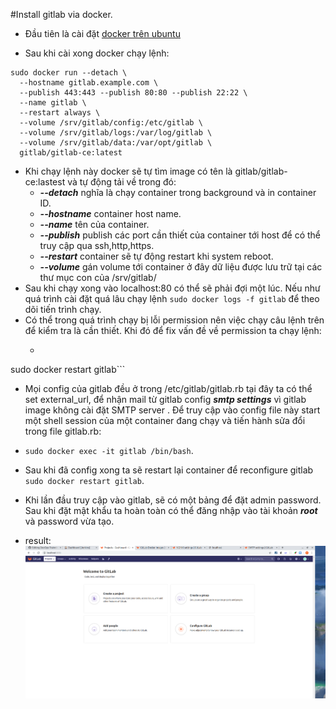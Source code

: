 #Install gitlab via docker.

- Đầu tiên là cài đặt [docker trên ubuntu](https://www.digitalocean.com/community/tutorials/how-to-install-and-use-docker-on-ubuntu-18-04)

- Sau khi cài xong docker chạy lệnh:
```
sudo docker run --detach \
  --hostname gitlab.example.com \
  --publish 443:443 --publish 80:80 --publish 22:22 \
  --name gitlab \
  --restart always \
  --volume /srv/gitlab/config:/etc/gitlab \
  --volume /srv/gitlab/logs:/var/log/gitlab \
  --volume /srv/gitlab/data:/var/opt/gitlab \
  gitlab/gitlab-ce:latest
```

- Khi chạy lệnh này docker sẽ tự tìm image có tên là gitlab/gitlab-ce:lastest và tự động tải về trong đó:
  - ***--detach*** nghĩa là chạy container trong background và in container ID.
  - ***--hostname*** container host name.
  - ***--name*** tên của container.
  - ***--publish*** publish các port cần thiết của container tới host để có thể truy cập qua ssh,http,https.
  - ***--restart*** container sẽ tự động restart khi system reboot.
  - ***--volume*** gán volume tới container ở đây dữ liệu được lưu trữ tại các thư mục con của /srv/gitlab/
- Sau khi chạy xong vào localhost:80 có thể sẽ phải đợi một lúc. Nếu như quá trình cài đặt quá lâu chạy lệnh ```sudo docker logs -f gitlab``` để theo dõi tiến trình chạy.
- Có thể trong quá trình chạy bị lỗi permission nên việc chạy câu lệnh trên để kiểm tra là cần thiết. Khi đó để fix vấn đề về permission ta chạy lệnh:
  - ```sudo docker exec gitlab update-permissions
sudo docker restart gitlab```
- Mọi config của gitlab đều ở trong /etc/gitlab/gitlab.rb tại đây ta có thể set external_url, để nhận mail từ gitlab config ***smtp settings*** vì gitlab image không cài đặt SMTP server . Để truy cập vào config file này start một shell session của một container đang chạy và tiến hành sửa đổi trong file gitlab.rb:
- ```sudo docker exec -it gitlab /bin/bash```.
- Sau khi đã config xong ta sẽ restart lại container để reconfigure gitlab ```sudo docker restart gitlab```.
- Khi lần đầu truy cập vào gitlab, sẽ có một bảng để đặt admin password. Sau khi đặt mật khẩu ta hoàn toàn có thể đăng nhập vào tài khoản ***root*** và password vừa tạo.

- result: 
![image](images/gitlab.png)
